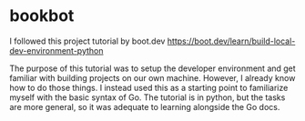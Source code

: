 # bookbot

I followed this project tutorial by boot.dev 
https://boot.dev/learn/build-local-dev-environment-python

The purpose of this tutorial was to setup the developer environment and get familiar with building projects on our own machine. However, I already know how to do those things. I instead used this as a starting point to familiarize myself with the basic syntax of Go. The tutorial is in python, but the tasks are more general, so it was adequate to learning alongside the Go docs. 